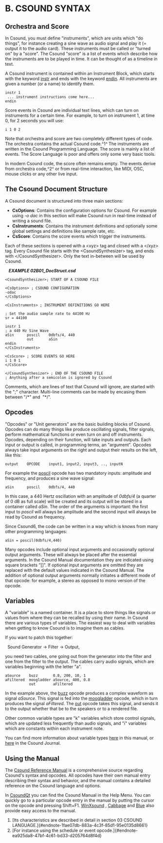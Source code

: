 B. CSOUND SYNTAX
================

Orchestra and Score
-------------------

In Csound, you must define \"instruments\", which are units which \"do
things\", for instance creating a sine wave as audio signal and play it
(= output it to the audio card). These instruments must be called or
\"turned on\" by a \"score\". The Csound \"score\" is a list of events
which describe how the instruments are to be played in time. It can be
thought of as a timeline in text.

A Csound instrument is contained within an Instrument Block, which
starts with the keyword
[instr](http://csound.github.io/docs/manual/html/instr.html) and
ends with the keyword
[endin](http://csound.github.io/docs/manual/html/endin.html).
All instruments are given a number (or a name) to identify them.

    instr 1
     ... instrument instructions come here...
    endin

Score events in Csound are individual text lines, which can turn on
instruments for a certain time. For example, to turn on instrument 1, at
time 0, for 2 seconds you will use:

    i 1 0 2

Note that orchestra and score are two completely different types of
code. The orchestra contains the actual Csound code.^1^ The instruments
are written in the Csound Programming Language. The score is mainly a
list of events. The Score Language is poor and offers only some very
basic tools.

In modern Csound code, the score often remains empty. The events derive
from orchestra code,^2^ or from real-time interaction, like MIDI, OSC,
mouse clicks or any other live input.

The Csound Document Structure
-----------------------------

A Csound document is structured into three main sections:

-   **CsOptions**: Contains the configuration options for Csound. For
    example using *-o dac* in this section will make Csound run in
    real-time instead of writing a sound file.
-   **CsInstruments**: Contains the instrument definitions and
    optionally some global settings and definitions like sample rate,
    etc.
-   **CsScore**: Contains the score events which trigger the
    instruments.

Each of these sections is opened with a \<xyz\> tag and closed with a
\</xyz\> tag. Every Csound file starts with the \<CsoundSynthesizer\>
tag, and ends with \</CsoundSynthesizer\>. Only the text in-between will
be used by Csound.

   ***EXAMPLE 02B01\_DocStruct.csd*** 

    <CsoundSynthesizer>; START OF A CSOUND FILE

    <CsOptions> ; CSOUND CONFIGURATION
    -odac
    </CsOptions>

    <CsInstruments> ; INSTRUMENT DEFINITIONS GO HERE

    ; Set the audio sample rate to 44100 Hz
    sr = 44100

    instr 1
    ; a 440 Hz Sine Wave
    aSin      poscil    0dbfs/4, 440
              out       aSin
    endin
    </CsInstruments>

    <CsScore> ; SCORE EVENTS GO HERE
    i 1 0 1
    </CsScore>

    </CsoundSynthesizer> ; END OF THE CSOUND FILE
    ; Anything after a semicolon is ignored by Csound

Comments, which are lines of text that Csound will ignore, are started
with the \";\" character. Multi-line comments can be made by encasing
them between \"/\*\" and  \"\*/\".

Opcodes
-------

\"Opcodes\" or \"Unit generators\" are the basic building blocks of
Csound. Opcodes can do many things like produce oscillating signals,
filter signals, perform mathematical functions or even turn on and off
instruments. Opcodes, depending on their function, will take inputs and
outputs. Each input or output is called, in programming terms, an
\"argument\". Opcodes always take input arguments on the right and
output their results on the left, like this:

    output    OPCODE    input1, input2, input3, .., inputN 

For example the
[poscil](http://csound.github.io/docs/manual/html/poscil.html)
opcode has two mandatory inputs: amplitude and frequency, and
produces a sine wave signal:

    aSin      poscil    0dbfs/4, 440

In this case, a 440 Hertz oscillation with an amplitude of *0dbfs/4* (a
quarter of 0 dB as full scale) will be created and its output will be
stored in a container called *aSin*. The order of the arguments is
important: the first input to *poscil* will always be amplitude and the
second input will always be read by Csound as frequency.

Since Csound6, the code can be written in a way which is knows from many
other programming languages:

    aSin = poscil(0dbfs/4,440)

Many opcodes include optional input arguments and occasionally optional
output arguments. These will always be placed after the essential
arguments. In the Csound Manual documentation they are indicated using
square brackets \"\[\]\". If optional input arguments are omitted they
are replaced with the default values indicated in the Csound Manual. The
addition of optional output arguments normally initiates a different
mode of that opcode: for example, a stereo as opposed to mono version of
the opcode.

Variables
---------

A \"variable\" is a named container. It is a place to store things like
signals or values from where they can be recalled by using their name.
In Csound there are various types of variables. The easiest way to deal
with variables when getting to know Csound is to imagine them as cables.

If you want to patch this together:

  Sound Generator -\> Filter -\> Output,

you need two cables, one going out from the generator into the filter
and one from the filter to the output. The cables carry audio signals,
which are variables beginning with the letter \"a\".

    aSource    buzz       0.8, 200, 10, 1
    aFiltered  moogladder aSource, 400, 0.8
               out        aFiltered

In the example above, the
[buzz](http://csound.github.io/docs/manual/html/buzz.html)
opcode produces a complex waveform as signal *aSource*. This signal is
fed into the
[moogladder](http://csound.github.io/docs/manual/html/moogladder.html)
opcode, which in turn produces the signal *aFiltered*. The
[out](http://csound.github.io/docs/manual/html/out.html) opcode
takes this signal, and sends it to the output whether that be to the
speakers or to a rendered file.

Other common variable types are \"k\" variables which store control
signals, which are updated less frequently than audio signals, and \"i\"
variables which are constants within each instrument note.

You can find more information about variable types
[here](03-b-local-and-global-variables) in this manual, or
[here](http://csoundjournal.com/issue10/CsoundRates.html) in the
Csound Journal.

Using the Manual
----------------

The [Csound Reference
Manual](http://csound.github.io/docs/manual/index.html) is a
comprehensive source regarding Csound\'s syntax and opcodes. All opcodes
have their own manual entry describing their syntax and behavior, and
the manual contains a detailed reference on the Csound language and
options.

In [CsoundQt](http://qutecsound.sourceforge.net) you can find
the Csound Manual in the Help Menu. You can quickly go to a particular
opcode entry in the manual by putting the cursor on the opcode and
pressing Shift+F1. [WinXsound](http://winxound.codeplex.com) ,
[Cabbage](http://code.google.com/p/cabbage) and
[Blue](http://blue.kunstmusik.com/) also provide easy access to
the manual.

1.  [Its characteristics are described in detail in section 03 CSOUND
    LANGUAGE.]{#endnote-1fae07db-883a-4c3f-85d1-95e0135d8661}
2.  [For instance using the schedule or event
    opcode.]{#endnote-ea925da8-47bf-4c61-bd33-d205764d8f4d}
